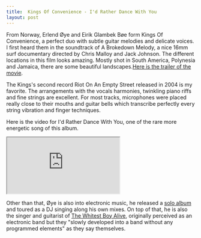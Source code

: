 ```yaml
---
title:  Kings Of Convenience - I'd Rather Dance With You
layout: post
---
```


From Norway, Erlend Øye and Eirik Glambek Bøe form Kings Of Convenience, a perfect duo with subtle guitar melodies and delicate voices. I first heard them in the soundtrack of A Brokedown Melody, a nice 16mm surf documentary directed by Chris Malloy and Jack Johnson. The different locations in this film looks amazing. Mostly shot in South America, Polynesia and Jamaica, there are some beautiful landscapes.<a target="_blank" href="http://www.youtube.com/watch?v=kNuXnKHGVEE">Here is the trailer of the movie</a>.

The Kings's second record Riot On An Empty Street released in 2004 is my favorite. The arrangements with the vocals harmonies, twinkling piano riffs and fine strings are excellent. For most tracks, microphones were placed really close to their mouths and guitar bells which transcribe perfectly every string vibration and finger techniques.

Here is the video for I'd Rather Dance With You, one of the rare more energetic song of this album.
<div class="iframe-container"><iframe src="http://player.vimeo.com/video/22546159" webkitallowfullscreen="" mozallowfullscreen="" allowfullscreen=""></iframe></div>

Other than that, Øye is also into electronic music, he released a <a target="_blank" href="http://www.youtube.com/watch?v=l1UYjyiZVoc">solo album</a> and toured as a DJ singing along his own mixes. On top of that, he is also the singer and guitarist of <a target="_blank" href="http://www.youtube.com/watch?v=jvxi0l8eKkg">The Whitest Boy Alive</a>, originally perceived as an electronic band but  they "slowly developed into a band without any programmed elements" as they say themselves.
